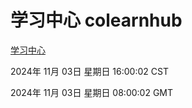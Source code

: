 # 学习中心 colearnhub
[学习中心](http://219.139.197.74:56308/colearnhub/)

2024年 11月 03日 星期日 16:00:02 CST

2024年 11月 03日 星期日 08:00:02 GMT
